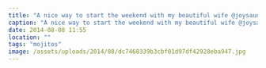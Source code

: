 ```yaml
---
title: "A nice way to start the weekend with my beautiful wife @joysaunders82 we love"
caption: "A nice way to start the weekend with my beautiful wife @joysaunders82 we love"
date: 2014-08-08 11:55
location: ""
tags: "mojitos"
image: /assets/uploads/2014/08/dc7468339b3cbf01d97df42928eba947.jpg
---
```

